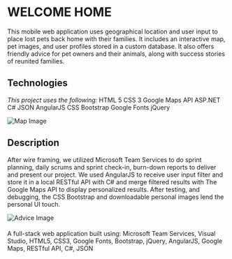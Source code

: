 # WELCOME HOME
This mobile web application uses geographical location and user input to place lost pets back home with their families.  It includes an interactive map, pet images, and user profiles stored in a custom database. It also offers friendly advice for pet owners and their animals, along with success stories of reunited families.

## Technologies
*This project uses the following:*
HTML 5
CSS 3
Google Maps API
ASP.NET
C#
JSON
AngularJS
CSS Bootstrap
Google Fonts
jQuery

![Map Image](http://i.imgur.com/dx8XjNF.png)

## Description
After wire framing, we utilized Microsoft Team Services to do sprint planning, daily scrums and sprint check-in, burn-down reports to deliver and present our project. We used AngularJS to receive user input filter and store it in a local RESTful API with C# and merge filtered results with The Google Maps API to display personalized results. After testing, and debugging, the CSS Bootstrap and downloadable personal images lend the personal UI touch.

![Advice Image](http://i.imgur.com/tOcyBAA.png)

####
A full-stack web application built using: Microsoft Team Services, Visual Studio, HTML5, CSS3, Google Fonts, Bootstrap, jQuery, AngularJS, Google Maps, RESTful API, C#, JSON


